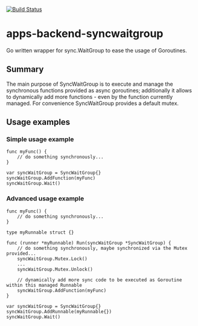 
[![Build Status](https://travis-ci.com/spring-media/apps-backend-syncwaitgroup.svg?token=yZWuL9Kotp6i5ACnmzh6&branch=master)](https://travis-ci.com/spring-media/apps-backend-syncwaitgroup)

# apps-backend-syncwaitgroup
Go written wrapper for sync.WaitGroup to ease the usage of Goroutines.

## Summary
The main purpose of SyncWaitGroup is to execute and manage the synchronous functions provided as async goroutines; additionally it allows to dynamically add more functions - even by the function currently managed. 
For convenience SyncWaitGroup provides a default mutex.  

## Usage examples

### Simple usage example
    func myFunc() {
        // do something synchronously...
    }

    var syncWaitGroup = SyncWaitGroup{}
    syncWaitGroup.AddFunction(myFunc)
    syncWaitGroup.Wait()

### Advanced usage example
    func myFunc() {
        // do something synchronously...
    }

    type myRunnable struct {}

    func (runner *myRunnable) Run(syncWaitGroup *SyncWaitGroup) {
    	// do something synchronously, maybe synchronized via the Mutex provided...
        syncWaitGroup.Mutex.Lock()
        ...
        syncWaitGroup.Mutex.Unlock()

        // dynamically add more sync code to be executed as Goroutine within this managed Runnable
        syncWaitGroup.AddFunction(myFunc)
    }
    
    var syncWaitGroup = SyncWaitGroup{}
    syncWaitGroup.AddRunnable(myRunnable{})
    syncWaitGroup.Wait()
